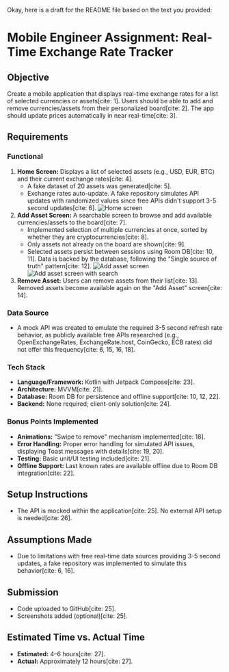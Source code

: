 Okay, here is a draft for the README file based on the text you provided:

# Mobile Engineer Assignment: Real-Time Exchange Rate Tracker

## Objective

Create a mobile application that displays real-time exchange rates for a list of selected currencies or assets[cite: 1]. Users should be able to add and remove currencies/assets from their personalized board[cite: 2]. The app should update prices automatically in near real-time[cite: 3].

## Requirements

### Functional

1.  **Home Screen:** Displays a list of selected assets (e.g., USD, EUR, BTC) and their current exchange rates[cite: 4].
    * A fake dataset of 20 assets was generated[cite: 5].
    * Exchange rates auto-update. A fake repository simulates API updates with randomized values since free APIs didn't support 3-5 second updates[cite: 6].
      ![Home screen](screenshots/exchange_rates.png)
2.  **Add Asset Screen:** A searchable screen to browse and add available currencies/assets to the board[cite: 7].
    * Implemented selection of multiple currencies at once, sorted by whether they are cryptocurrencies[cite: 8].
    * Only assets not already on the board are shown[cite: 9].
    * Selected assets persist between sessions using Room DB[cite: 10, 11]. Data is backed by the database, following the "Single source of truth" pattern[cite: 12].
      ![Add asset screen](screenshots/add_asset_selected_few_curr.png)
      ![Add asset screen with search](screenshots/add_asset_with_search.png)
3.  **Remove Asset:** Users can remove assets from their list[cite: 13]. Removed assets become available again on the "Add Asset" screen[cite: 14].

### Data Source

* A mock API was created to emulate the required 3-5 second refresh rate behavior, as publicly available free APIs researched (e.g., OpenExchangeRates, ExchangeRate.host, CoinGecko, ECB rates) did not offer this frequency[cite: 6, 15, 16, 18].

### Tech Stack

* **Language/Framework:** Kotlin with Jetpack Compose[cite: 23].
* **Architecture:** MVVM[cite: 21].
* **Database:** Room DB for persistence and offline support[cite: 10, 12, 22].
* **Backend:** None required; client-only solution[cite: 24].

### Bonus Points Implemented

* **Animations:** "Swipe to remove" mechanism implemented[cite: 18].
* **Error Handling:** Proper error handling for simulated API issues, displaying Toast messages with details[cite: 19, 20].
* **Testing:** Basic unit/UI testing included[cite: 21].
* **Offline Support:** Last known rates are available offline due to Room DB integration[cite: 22].

## Setup Instructions

* The API is mocked within the application[cite: 25]. No external API setup is needed[cite: 26].

## Assumptions Made

* Due to limitations with free real-time data sources providing 3-5 second updates, a fake repository was implemented to simulate this behavior[cite: 6, 16].

## Submission

* Code uploaded to GitHub[cite: 25].
* Screenshots added (optional)[cite: 25].

## Estimated Time vs. Actual Time

* **Estimated:** 4–6 hours[cite: 27].
* **Actual:** Approximately 12 hours[cite: 27].

